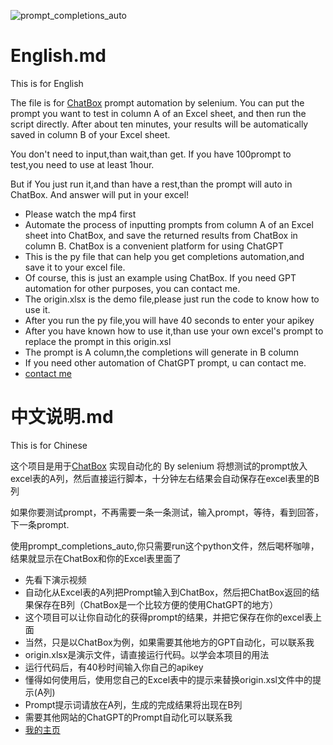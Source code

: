 ![prompt_completions_auto](prompt_completions_auto.gif)

# English.md

This is for English

The file is for [ChatBox](https://web.chatboxai.app/) prompt automation by selenium.
You can put the prompt you want to test in column A of an Excel sheet, and then run the script directly. After about ten minutes, your results will be automatically saved in column B of your Excel sheet.

You don't need to input,than wait,than get.
If you have 100prompt to test,you need to use at least 1hour.

But if You just run it,and than have a rest,than the prompt will auto in ChatBox.  And answer will put in your excel!

- Please watch the  mp4 first
- Automate the process of inputting prompts from column A of an Excel sheet into ChatBox, and save the returned results from ChatBox in column B. ChatBox is a convenient platform for using ChatGPT
- This is the py file that can help you get completions automation,and save it to your excel file.
- Of course, this is just an example using ChatBox. If you need GPT automation for other purposes, you can contact me.
- The origin.xlsx is the demo file,please just run the code to know how to use it.
- After you run the py file,you will have 40 seconds to enter your apikey
- After you have known how to use it,than use your own excel's prompt to replace the prompt in this origin.xsl
- The prompt is A column,the completions will generate in B column
- If you need other automation of ChatGPT prompt, u can contact me.
- [contact me](https://space.bilibili.com/364838313?spm_id_from=333.1007.0.0)

# 中文说明.md

This is for Chinese

这个项目是用于[ChatBox](https://web.chatboxai.app/) 实现自动化的 By selenium
将想测试的prompt放入excel表的A列，然后直接运行脚本，十分钟左右结果会自动保存在excel表里的B列

如果你要测试prompt，不再需要一条一条测试，输入prompt，等待，看到回答，下一条prompt.

使用prompt_completions_auto,你只需要run这个python文件，然后喝杯咖啡，结果就显示在ChatBox和你的Excel表里面了

- 先看下演示视频
- 自动化从Excel表的A列把Prompt输入到ChatBox，然后把ChatBox返回的结果保存在B列（ChatBox是一个比较方便的使用ChatGPT的地方）
- 这个项目可以让你自动化的获得prompt的结果，并把它保存在你的excel表上面
- 当然，只是以ChatBox为例，如果需要其他地方的GPT自动化，可以联系我
- origin.xlsx是演示文件，请直接运行代码。以学会本项目的用法
- 运行代码后，有40秒时间输入你自己的apikey
- 懂得如何使用后，使用您自己的Excel表中的提示来替换origin.xsl文件中的提示(A列)
- Prompt提示词请放在A列，生成的完成结果将出现在B列
- 需要其他网站的ChatGPT的Prompt自动化可以联系我
- [我的主页](https://space.bilibili.com/364838313?spm_id_from=333.1007.0.0)